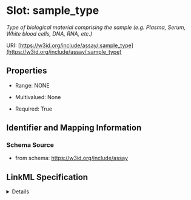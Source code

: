 # Slot: sample_type
_Type of biological material comprising the sample (e.g. Plasma, Serum, White blood cells, DNA, RNA, etc.)_


URI: [https://w3id.org/include/assay/:sample_type](https://w3id.org/include/assay/:sample_type)



<!-- no inheritance hierarchy -->




## Properties

* Range: NONE
* Multivalued: None



* Required: True





## Identifier and Mapping Information







### Schema Source


* from schema: https://w3id.org/include/assay




## LinkML Specification

<details>
```yaml
name: sample_type
definition_uri: include:sample_type
description: Type of biological material comprising the sample (e.g. Plasma, Serum,
  White blood cells, DNA, RNA, etc.)
title: Sample Type
from_schema: https://w3id.org/include/assay
rank: 1000
alias: sample_type
domain_of:
- Biospecimen
required: true

```
</details>